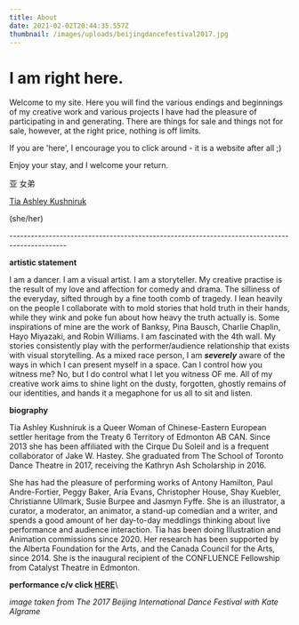 ```yaml
---
title: About
date: 2021-02-02T20:44:35.557Z
thumbnail: /images/uploads/beijingdancefestival2017.jpg
---
```

# I am right here.

Welcome to my site. Here you will find the various endings and beginnings of my creative work and various projects I have had the pleasure of participating in and generating. There are things for sale and things not for sale, however, at the right price, nothing is off limits. 

 If you are 'here', I encourage you to click around - it is a website after all ;)

Enjoy your stay,  and I welcome your return.

亚 女弟

[Tia Ashley Kushniruk](https://inuashnar1.tumblr.com/)

(she/her)

\----------------------------------------------------------------------------------------------

**artistic statement**

I am a dancer. I am a visual artist. I am a storyteller. My creative practise is the result of my love and affection for comedy and drama. The silliness of the everyday, sifted through by a fine tooth comb of tragedy. I lean heavily on the people I collaborate with to mold stories that hold truth in their hands, while they wink and poke fun about how heavy the truth actually is. Some inspirations of mine are the work of Banksy, Pina Bausch, Charlie Chaplin, Hayo Miyazaki, and Robin Williams. I am fascinated with the 4th wall. My stories consistently play with the performer/audience relationship that exists with visual storytelling. As a mixed race person, I am ***severely*** aware of the ways in which I can present myself in a space. Can I control how you witness me? No, but I do control what I let you witness OF me. All of my creative work aims to shine light on the dusty, forgotten, ghostly remains of our identities, and hands it a megaphone for us all to sit and listen. 

**biography** 

Tia Ashley Kushniruk is a Queer Woman of Chinese-Eastern European settler heritage from the Treaty 6 Territory of Edmonton AB CAN. Since 2013 she has been affiliated with the Cirque Du Soleil and is a frequent collaborator of Jake W. Hastey. She graduated from The School of Toronto Dance Theatre in 2017, receiving the Kathryn Ash Scholarship in 2016.

She has had the pleasure of performing works of Antony Hamilton, Paul Andre-Fortier, Peggy Baker, Aria Evans, Christopher House, Shay Kuebler, Christianne Ullmark, Susie Burpee and Jasmyn Fyffe. She is an illustrator, a curator, a moderator, an animator, a stand-up comedian and a writer, and spends a good amount of her day-to-day meddlings thinking about live performance and audience interaction. Tia has been doing Illustration and Animation commissions since 2020. Her research has been supported by the Alberta Foundation for the Arts, and the Canada Council for the Arts, since 2014. She is the inaugural recipient of the CONFLUENCE Fellowship from Catalyst Theatre in Edmonton. 

**performance c/v click [HERE](https://docs.google.com/document/d/1kcvhQCr81SILxBIKoiidS2oDJaWUi6OtJt16Y-LhgsQ/edit?usp=sharing)**\

*image taken from The 2017 Beijing International Dance Festival with Kate Algrame*